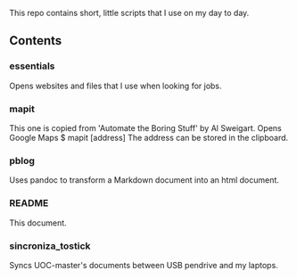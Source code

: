 This repo contains short, little scripts that I use on my day to day.

## Contents

### essentials
Opens websites and files that I use when looking for jobs.

### mapit
This one is copied from 'Automate the Boring Stuff' by Al Sweigart.
Opens Google Maps
$ mapit [address]
The address can be stored in the clipboard.

### pblog
Uses pandoc to transform a Markdown document
into an html document.

### README
This document.

### sincroniza_tostick
Syncs UOC-master's documents between USB pendrive and my laptops.